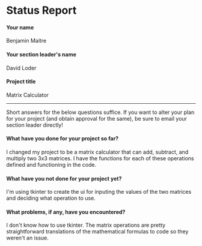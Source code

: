 # Status Report

#### Your name

Benjamin Maitre

#### Your section leader's name

David Loder

#### Project title

Matrix Calculator

***

Short answers for the below questions suffice. If you want to alter your plan for your project (and obtain approval for the same), be sure to email your section leader directly!

#### What have you done for your project so far?

I changed my project to be a matrix calculator that can add, subtract, and multiply two 3x3 matrices. I have the functions for each of these operations defined and functioning in the code.

#### What have you not done for your project yet?

I'm using tkinter to create the ui for inputing the values of the two matrices and deciding what operation to use. 

#### What problems, if any, have you encountered?

I don't know how to use tkinter. The matrix operations are pretty straightforward translations of the mathematical formulas to code so they weren't an issue.
